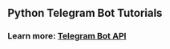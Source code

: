 ## Python Telegram Bot Tutorials
### Learn more: [Telegram Bot API](https://shakhzodtojiyev.blogspot.com/2023/05/telegram-bot-api.html)
